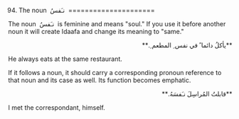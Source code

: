 94. The noun  نـَفسُ 
=====================

The noun  نـَفسُ  is feminine and means "soul." If you use it before
another noun it will create Idaafa and change its meaning to "same."

<p dir="rtl">
**يأکلُ دائما ً في نفس ِ المطعم ِ.**
</p>

He always eats at the same restaurant.

If it follows a noun, it should carry a corresponding pronoun reference
to that noun and its case as well. Its function becomes emphatic.

<p dir="rtl">
**قابلتُ المُراسِلَ نـَفسَهُ.**
</p>

I met the correspondant, himself.


